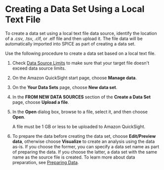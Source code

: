 # Creating a Data Set Using a Local Text File<a name="create-a-data-set-file"></a>

To create a data set using a local text file data source, identify the location of a \.csv, \.tsv, \.clf, or \.elf file and then upload it\. The file data will be automatically imported into SPICE as part of creating a data set\.

Use the following procedure to create a data set based on a local text file\.

1. Check [Data Source Limits](data-source-limits.md) to make sure that your target file doesn't exceed data source limits\.

1. On the Amazon QuickSight start page, choose **Manage data**\.

1. On the **Your Data Sets** page, choose **New data set**\.

1. In the **FROM NEW DATA SOURCES** section of the **Create a Data Set** page, choose **Upload a file**\.

1. In the **Open** dialog box, browse to a file, select it, and then choose **Open**\.

   A file must be 1 GB or less to be uploaded to Amazon QuickSight\.

1. To prepare the data before creating the data set, choose **Edit/Preview data**, otherwise choose **Visualize** to create an analysis using the data as\-is\. If you choose the former, you can specify a data set name as part of preparing the data\. If you choose the latter, a data set with the same name as the source file is created\. To learn more about data preparation, see [Preparing Data](preparing-data.md)\.